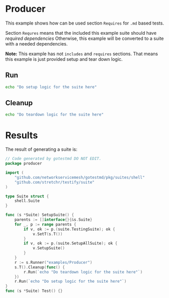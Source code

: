 # Producer

This example shows how can be used section `Requires` for `.md` based tests.

Section `Requres` means that the included this example suite should have _required dependencies_ Otherwise, this example will be converted to a suite with a needed dependencies.

**Note:** This example has not `includes` and `requires` sections. That means this example is just provided setup and tear down logic. 
## Run

```bash
echo "Do setup logic for the suite here"
```


## Cleanup
```bash
echo "Do teardown logic for the suite here"
```

# Results

The result of generating a suite is:
```go
// Code generated by gotestmd DO NOT EDIT.
package producer

import (
	"github.com/networkservicemesh/gotestmd/pkg/suites/shell"
	"github.com/stretchr/testify/suite"
)

type Suite struct {
	shell.Suite
}

func (s *Suite) SetupSuite() {
	parents := []interface{}{&s.Suite}
	for _, p := range parents {
		if v, ok := p.(suite.TestingSuite); ok {
			v.SetT(s.T())
		}
		if v, ok := p.(suite.SetupAllSuite); ok {
			v.SetupSuite()
		}
	}
	r := s.Runner("examples/Producer")
	s.T().Cleanup(func() {
		r.Run(`echo "Do teardown logic for the suite here"`)
	})
	r.Run(`echo "Do setup logic for the suite here"`)
}
func (s *Suite) Test() {}
```